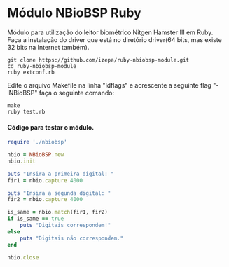 # Módulo NBioBSP Ruby

Módulo para utilização do leitor biométrico Nitgen Hamster III em Ruby. 
Faça a instalação do driver que está no diretório driver(64 bits, mas existe 
32 bits na Internet também).

```console
git clone https://github.com/izepa/ruby-nbiobsp-module.git
cd ruby-nbiobsp-module 
ruby extconf.rb 
```

Edite o arquivo Makefile na linha "ldflags" e acrescente a seguinte flag "-lNBioBSP" faça o seguinte comando:

```console
make
ruby test.rb
```

#### Código para testar o módulo.

```ruby
require './nbiobsp'

nbio = NBioBSP.new
nbio.init

puts "Insira a primeira digital: "
fir1 = nbio.capture 4000

puts "Insira a segunda digital: "
fir2 = nbio.capture 4000

is_same = nbio.match(fir1, fir2)
if is_same == true
	puts "Digitais correspondem!"
else
	puts "Digitais não correspondem."
end

nbio.close
```
